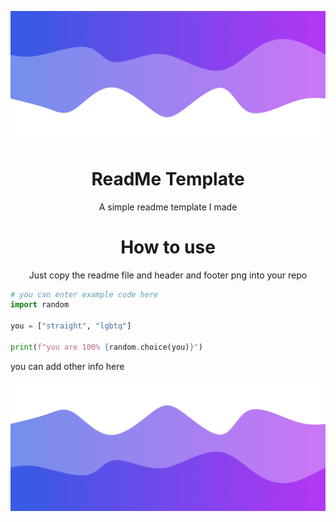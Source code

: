 ![Header](./header.png)
<h1 align="center">ReadMe Template</h1>
<p align="center">A simple readme template I made</p>

<h1 align="center">How to use</h1>
<p align="center">Just copy the readme file and header and footer png into your repo </p>



```py
# you can enter example code here
import random

you = ["straight", "lgbtq"]

print(f"you are 100% {random.choice(you)}")
```
you can add other info here

![Footer](./footer.png)
